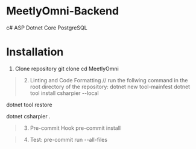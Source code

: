# MeetlyOmni-Backend
c# ASP Dotnet Core PostgreSQL


# Installation
1. Clone repository
git clone
cd MeetlyOmni

> 2. Linting and Code Formatting
// run the follwing command in the root directory of the repository:
dotnet new tool-mainfest
dotnet tool install csharpier --local

dotnet tool restore

dotnet csharpier .

> 3. Pre-commit Hook
pre-commit install


> 4. Test:
pre-commit run --all-files
